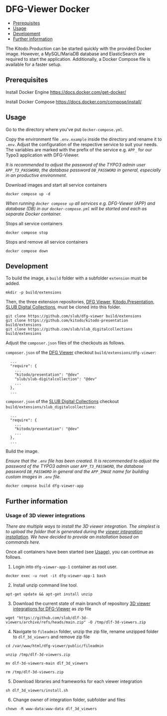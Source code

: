 # DFG-Viewer Docker

 * [Prerequisites](#prerequisites)
 * [Usage](#usage)
 * [Development](#development)
 * [Further information](#further-information)

The Kitodo.Production can be started quickly with the provided Docker image. However, a MySQL/MariaDB database and ElasticSearch are required to start the application. Additionally, a Docker Compose file is available for a faster setup.

## Prerequisites

Install Docker Engine
https://docs.docker.com/get-docker/

Install Docker Compose
https://docs.docker.com/compose/install/

## Usage

Go to the directory where you've put `docker-compose.yml`.

Copy the environment file `.env.example` inside the directory and rename it to `.env`. Adjust the configuration of the respective service to suit your needs. The variables are marked with the prefix of the service e.g. `APP_` for our Typo3 application with DFG-Viewer.

*It is recommended to adjust the password of the TYPO3 admin user `APP_T3_PASSWORD`, the database password `DB_PASSWORD` in general, especially in an productive environment.*

Download images and start all service containers
```
docker compose up -d
```

*When running `docker compose up` all services e.g. DFG-Viewer (APP) and database (DB) in our `docker-compose.yml` will be started and each as separate Docker container.*

Stops all service containers
```
docker compose stop
```

Stops and remove all service containers
```
docker compose down
```

## Development

To build the image, a `build` folder with a subfolder `extension` must be added.

```
mkdir -p build/extensions
```

Then, the three extension repositories, [DFG Viewer](https://github.com/slub/dfg-viewer), [Kitodo.Presentation](https://github.com/kitodo/kitodo-presentation), [SLUB Digital Collections](https://github.com/slub/slub_digitalcollections), must be cloned into this folder.

```
git clone https://github.com/slub/dfg-viewer build/extensions
git clone https://github.com/kitodo/kitodo-presentation build/extensions
git clone https://github.com/slub/slub_digitalcollections build/extensions
```

Adjust the `composer.json` files of the checkouts as follows.

`composer.json` of the [DFG Viewer](https://github.com/slub/dfg-viewer) checkout `build/extensions/dfg-viewer`:

```
  ...
  "require": {
    ...
    "kitodo/presentation": "@dev"
    "slub/slub-digitalcollection": "@dev"
    ...
  },
  ...
```

`composer.json` of the [SLUB Digital Collections](https://github.com/slub/slub_digitalcollections) checkout `build/extensions/slub_digitalcollections`:

```
  ...
  "require": {
    ...
    "kitodo/presentation": "@dev"
    ...
  },
  ...
```

Build the image.

*Ensure that the `.env` file has been created. It is recommended to adjust the password of the TYPO3 admin user `APP_T3_PASSWORD`, the database password `DB_PASSWORD` in general and the `APP_IMAGE` name for building custom images in `.env` file.*

`docker compose build dfg-viewer-app`

## Further information

### Usage of 3D viewer integrations

*There are multiple ways to install the 3D viewer integration. The simplest is to upload the folder that is generated during the [viewer integration installation](https://github.com/slub/dlf-3d-viewers#installation). We have decided to provide an installation based on commands here.*

Once all containers have been started (see [Usage](#usage)), you can continue as follows.

1. Login into `dfg-viewer-app-1` container as root user.

``
docker exec -u root -it dfg-viewer-app-1 bash
``

2. Install unzip command line tool.

``
apt-get update && apt-get install unzip
``

3. Download the current state of main branch of repository [3D viewer integrations for DFG-Viewer](https://github.com/slub/dlf-3d-viewers) as zip file

``
wget "https://github.com/slub/dlf-3d-viewers/archive/refs/heads/main.zip" -O /tmp/dlf-3d-viewers.zip
``

4. Navigate to `fileadmin` folder, unzip the zip file, rename unzipped folder to `dlf_3d_viewers` and remove zip file

```
cd /var/www/html/dfg-viewer/public/fileadmin

unzip /tmp/dlf-3d-viewers.zip

mv dlf-3d-viewers-main dlf_3d_viewers

rm /tmp/dlf-3d-viewers.zip
```

5. Download libraries and frameworks for each viewer integration

``
sh dlf_3d_viewers/install.sh
``

6. Change owner of integration folder, subfolder and files

``
chown -R www-data:www-data dlf_3d_viewers
``
